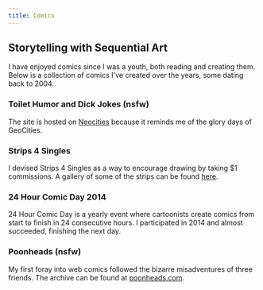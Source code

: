```yaml
---
title: Comics
---
```


## Storytelling with Sequential Art

I have enjoyed comics since I was a youth, both reading and creating them. Below is a collection of comics I've created over the years, some dating back to 2004.

### Toilet Humor and Dick Jokes (nsfw)

The site is hosted on <a href="https://thadj.neocities.org/" target="thadj">Neocities</a> because it reminds me of the glory days of GeoCities.

### Strips 4 Singles

I devised Strips 4 Singles as a way to encourage drawing by taking $1 commissions. A gallery of some of the strips can be found <a href="strips-4-singles">here</a>.

### 24 Hour Comic Day 2014

24 Hour Comic Day is a yearly event where cartoonists create comics from start to finish in 24 consecutive hours. I participated in 2014 and almost succeeded, finishing the next day.

### Poonheads (nsfw)

My first foray into web comics followed the bizarre misadventures of three friends. The archive can be found at <a href="https://poonheads.com" target="poonheads">poonheads.com</a>.
